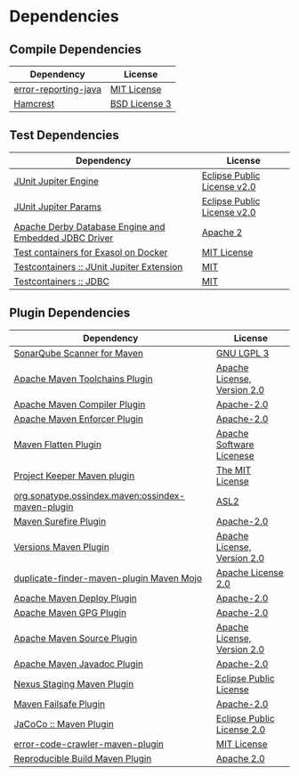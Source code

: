 <!-- @formatter:off -->
# Dependencies

## Compile Dependencies

| Dependency                | License            |
| ------------------------- | ------------------ |
| [error-reporting-java][0] | [MIT License][1]   |
| [Hamcrest][2]             | [BSD License 3][3] |

## Test Dependencies

| Dependency                                                 | License                          |
| ---------------------------------------------------------- | -------------------------------- |
| [JUnit Jupiter Engine][4]                                  | [Eclipse Public License v2.0][5] |
| [JUnit Jupiter Params][4]                                  | [Eclipse Public License v2.0][5] |
| [Apache Derby Database Engine and Embedded JDBC Driver][6] | [Apache 2][7]                    |
| [Test containers for Exasol on Docker][8]                  | [MIT License][9]                 |
| [Testcontainers :: JUnit Jupiter Extension][10]            | [MIT][11]                        |
| [Testcontainers :: JDBC][10]                               | [MIT][11]                        |

## Plugin Dependencies

| Dependency                                              | License                           |
| ------------------------------------------------------- | --------------------------------- |
| [SonarQube Scanner for Maven][12]                       | [GNU LGPL 3][13]                  |
| [Apache Maven Toolchains Plugin][14]                    | [Apache License, Version 2.0][15] |
| [Apache Maven Compiler Plugin][16]                      | [Apache-2.0][15]                  |
| [Apache Maven Enforcer Plugin][17]                      | [Apache-2.0][15]                  |
| [Maven Flatten Plugin][18]                              | [Apache Software Licenese][15]    |
| [Project Keeper Maven plugin][19]                       | [The MIT License][20]             |
| [org.sonatype.ossindex.maven:ossindex-maven-plugin][21] | [ASL2][7]                         |
| [Maven Surefire Plugin][22]                             | [Apache-2.0][15]                  |
| [Versions Maven Plugin][23]                             | [Apache License, Version 2.0][15] |
| [duplicate-finder-maven-plugin Maven Mojo][24]          | [Apache License 2.0][25]          |
| [Apache Maven Deploy Plugin][26]                        | [Apache-2.0][15]                  |
| [Apache Maven GPG Plugin][27]                           | [Apache-2.0][15]                  |
| [Apache Maven Source Plugin][28]                        | [Apache License, Version 2.0][15] |
| [Apache Maven Javadoc Plugin][29]                       | [Apache-2.0][15]                  |
| [Nexus Staging Maven Plugin][30]                        | [Eclipse Public License][31]      |
| [Maven Failsafe Plugin][32]                             | [Apache-2.0][15]                  |
| [JaCoCo :: Maven Plugin][33]                            | [Eclipse Public License 2.0][34]  |
| [error-code-crawler-maven-plugin][35]                   | [MIT License][36]                 |
| [Reproducible Build Maven Plugin][37]                   | [Apache 2.0][7]                   |

[0]: https://github.com/exasol/error-reporting-java/
[1]: https://github.com/exasol/error-reporting-java/blob/main/LICENSE
[2]: http://hamcrest.org/JavaHamcrest/
[3]: http://opensource.org/licenses/BSD-3-Clause
[4]: https://junit.org/junit5/
[5]: https://www.eclipse.org/legal/epl-v20.html
[6]: http://db.apache.org/derby/
[7]: http://www.apache.org/licenses/LICENSE-2.0.txt
[8]: https://github.com/exasol/exasol-testcontainers/
[9]: https://github.com/exasol/exasol-testcontainers/blob/main/LICENSE
[10]: https://java.testcontainers.org
[11]: http://opensource.org/licenses/MIT
[12]: http://sonarsource.github.io/sonar-scanner-maven/
[13]: http://www.gnu.org/licenses/lgpl.txt
[14]: https://maven.apache.org/plugins/maven-toolchains-plugin/
[15]: https://www.apache.org/licenses/LICENSE-2.0.txt
[16]: https://maven.apache.org/plugins/maven-compiler-plugin/
[17]: https://maven.apache.org/enforcer/maven-enforcer-plugin/
[18]: https://www.mojohaus.org/flatten-maven-plugin/
[19]: https://github.com/exasol/project-keeper/
[20]: https://github.com/exasol/project-keeper/blob/main/LICENSE
[21]: https://sonatype.github.io/ossindex-maven/maven-plugin/
[22]: https://maven.apache.org/surefire/maven-surefire-plugin/
[23]: https://www.mojohaus.org/versions/versions-maven-plugin/
[24]: https://basepom.github.io/duplicate-finder-maven-plugin
[25]: http://www.apache.org/licenses/LICENSE-2.0.html
[26]: https://maven.apache.org/plugins/maven-deploy-plugin/
[27]: https://maven.apache.org/plugins/maven-gpg-plugin/
[28]: https://maven.apache.org/plugins/maven-source-plugin/
[29]: https://maven.apache.org/plugins/maven-javadoc-plugin/
[30]: http://www.sonatype.com/public-parent/nexus-maven-plugins/nexus-staging/nexus-staging-maven-plugin/
[31]: http://www.eclipse.org/legal/epl-v10.html
[32]: https://maven.apache.org/surefire/maven-failsafe-plugin/
[33]: https://www.jacoco.org/jacoco/trunk/doc/maven.html
[34]: https://www.eclipse.org/legal/epl-2.0/
[35]: https://github.com/exasol/error-code-crawler-maven-plugin/
[36]: https://github.com/exasol/error-code-crawler-maven-plugin/blob/main/LICENSE
[37]: http://zlika.github.io/reproducible-build-maven-plugin
